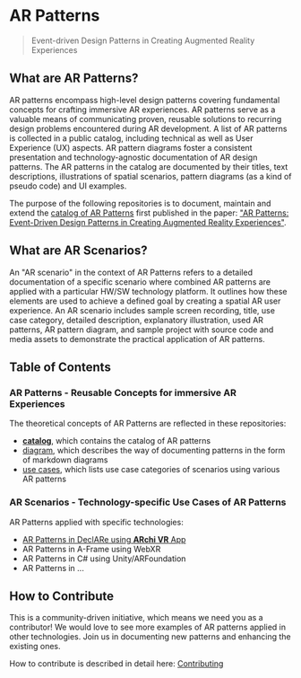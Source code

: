 # AR Patterns

> Event-driven Design Patterns in Creating Augmented Reality Experiences

## What are AR Patterns?
AR patterns encompass high-level design patterns covering fundamental concepts for crafting immersive AR experiences. AR patterns serve as a valuable means of communicating proven, reusable solutions to recurring design problems encountered during AR development. A list of AR patterns is collected in a public catalog, including technical as well as User Experience (UX) aspects. AR pattern diagrams foster a consistent presentation and technology-agnostic documentation of AR design patterns. The AR patterns in the catalog are documented by their titles, text descriptions, illustrations of spatial scenarios, pattern diagrams (as a kind of pseudo code) and UI examples. 

The purpose of the following repositories is to document, maintain and extend the [catalog of AR Patterns](https://github.com/ARpatterns/catalog) first published in the paper: ["AR Patterns: Event-Driven Design Patterns in Creating Augmented Reality Experiences"](https://link.springer.com/chapter/10.1007/978-3-031-48495-7_6).

## What are AR Scenarios?
An "AR scenario" in the context of AR Patterns refers to a detailed documentation of a specific scenario where combined AR patterns are applied with a particular HW/SW technology platform. It outlines how these elements are used to achieve a defined goal by creating a spatial AR user experience. An AR scenario includes sample screen recording, title, use case category, detailed description, explanatory illustration, used AR patterns, AR pattern diagram, and sample project with source code and media assets to demonstrate the practical application of AR patterns.

## Table of Contents

### AR Patterns - Reusable Concepts for immersive AR Experiences
The theoretical concepts of AR Patterns are reflected in these repositories:
* [**catalog**](https://github.com/ARpatterns/catalog/), which contains the catalog of AR patterns
* [diagram](https://github.com/ARpatterns/diagram/), which describes the way of documenting patterns in the form of markdown diagrams
* [use cases](https://github.com/ARpatterns/catalog/usecases.md), which lists use case categories of scenarios using various AR patterns

<!--* [landingpage](https://github.com/ARpatterns/landingpage/), which is the Web page hosted at [arpatterns.dev](https://arpatterns.dev)  -->

### AR Scenarios - Technology-specific Use Cases of AR Patterns
AR Patterns applied with specific technologies:
* [AR Patterns in DeclARe using **ARchi VR** App](https://github.com/ARpatterns/declare/)
* AR Patterns in A-Frame using WebXR
* AR Patterns in C# using Unity/ARFoundation
* AR Patterns in ...

## How to Contribute
This is a community-driven initiative, which means we need you as a contributor! We would love to see more examples of AR patterns applied in other technologies. Join us in documenting new patterns and enhancing the existing ones.

How to contribute is described in detail here: [Contributing](https://github.com/ARpatterns/catalog/CONTRIBUTING.md)
